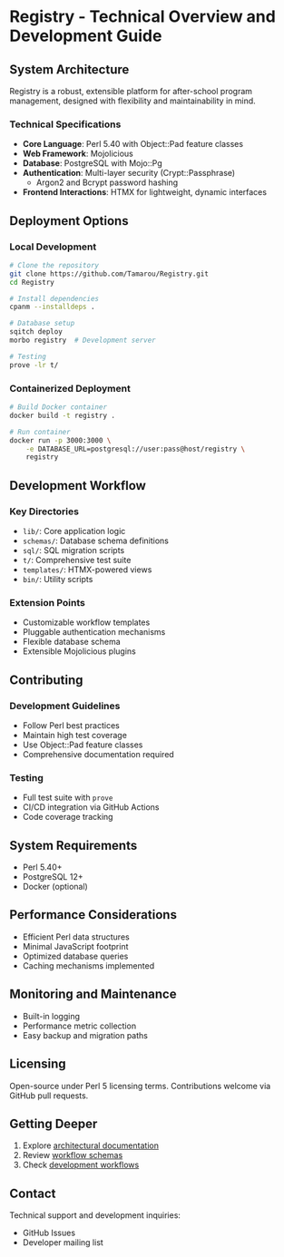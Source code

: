 # Registry - Technical Overview and Development Guide

## System Architecture

Registry is a robust, extensible platform for after-school program management,
designed with flexibility and maintainability in mind.

### Technical Specifications
- **Core Language**: Perl 5.40 with Object::Pad feature classes
- **Web Framework**: Mojolicious
- **Database**: PostgreSQL with Mojo::Pg
- **Authentication**: Multi-layer security (Crypt::Passphrase)
  - Argon2 and Bcrypt password hashing
- **Frontend Interactions**: HTMX for lightweight, dynamic interfaces

## Deployment Options

### Local Development
```bash
# Clone the repository
git clone https://github.com/Tamarou/Registry.git
cd Registry

# Install dependencies
cpanm --installdeps .

# Database setup
sqitch deploy
morbo registry  # Development server

# Testing
prove -lr t/
```

### Containerized Deployment
```bash
# Build Docker container
docker build -t registry .

# Run container
docker run -p 3000:3000 \
    -e DATABASE_URL=postgresql://user:pass@host/registry \
    registry
```

## Development Workflow

### Key Directories
- `lib/`: Core application logic
- `schemas/`: Database schema definitions
- `sql/`: SQL migration scripts
- `t/`: Comprehensive test suite
- `templates/`: HTMX-powered views
- `bin/`: Utility scripts

### Extension Points
- Customizable workflow templates
- Pluggable authentication mechanisms
- Flexible database schema
- Extensible Mojolicious plugins

## Contributing

### Development Guidelines
- Follow Perl best practices
- Maintain high test coverage
- Use Object::Pad feature classes
- Comprehensive documentation required

### Testing
- Full test suite with `prove`
- CI/CD integration via GitHub Actions
- Code coverage tracking

## System Requirements
- Perl 5.40+
- PostgreSQL 12+
- Docker (optional)

## Performance Considerations
- Efficient Perl data structures
- Minimal JavaScript footprint
- Optimized database queries
- Caching mechanisms implemented

## Monitoring and Maintenance
- Built-in logging
- Performance metric collection
- Easy backup and migration paths

## Licensing
Open-source under Perl 5 licensing terms.
Contributions welcome via GitHub pull requests.

## Getting Deeper
1. Explore [architectural documentation](architecture/)
2. Review [workflow schemas](../schemas/)
3. Check [development workflows](../workflows/)

## Contact
Technical support and development inquiries:
- GitHub Issues
- Developer mailing list
